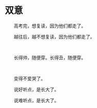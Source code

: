 # 双意

　　高考完，想复读，因为他们都走了。

　　越往后，越不想复读，因为他们都走了。

<br />

　　长得帅，随便穿。长得丑，随便穿。

<br />

　　变得不爱哭了。

　　说好听点，是长大了。

　　说难听点，是长大了。

<br />